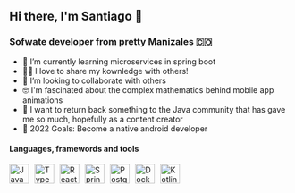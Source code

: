 ## Hi there, I'm Santiago 👋
### Sofwate developer from pretty Manizales 🇨🇴

- 🌱 I’m currently learning microservices in spring boot
- 👨‍🏫 I love to share my kownledge with others!
- 👯 I’m looking to collaborate with others
- 🤓 I'm fascinated about the complex mathematics behind mobile app animations
- 💪 I want to return back something to the Java community that has gave me so much, hopefully as a content creator
- 🥅 2022 Goals: Become a native android developer

#### Languages, framewords and tools
[<img style="float: left; margin-right: 10px" width="35px" height="35px" alt="Java" src="https://cdn.iconscout.com/icon/free/png-256/java-43-569305.png">](https://www.java.com)
[<img astyle="float: left; margin-right: 10px" width="35px" height="35px" alt="Kotlin" src="https://sdtimes.com/wp-content/uploads/2019/10/1200px-Kotlin-logo.svg_.png">](https://kotlinlang.org/)
[<img style="float: left; margin-right: 10px" width="35px" height="35px" alt="Typescript" src="https://blog.jeremylikness.com/blog/2019-03-05_typescript-for-javascript-developers-by-refactoring-part-1-of-2/images/1.jpeg">](https://www.typescriptlang.org/)
[<img style="float: left; margin-right: 10px" width="35px" height="35px" alt="React and React native" src="https://cdn4.iconfinder.com/data/icons/logos-3/600/React.js_logo-256.png">](https://es.reactjs.org/)
[<img style="float: left; margin-right: 10px" width="35px" height="35px" alt="Spring boot" src="https://floatingpoint.fi/assets/images/spring-boot-logo.png">](https://spring.io/projects/spring-boot)
[<img style="float: left; margin-right: 10px" width="35px" height="35px" alt="Postgresql" src="https://s3.amazonaws.com/media-p.slid.es/uploads/michogar/images/137565/PostgreSQL_Logo.png">](https://www.postgresql.org/)
[<img style="float: left; margin-right: 10px" width="35px" height="35px" alt="Docker" src="https://cdn3.iconfinder.com/data/icons/social-media-2169/24/social_media_social_media_logo_docker-512.png">](https://www.docker.com/)
